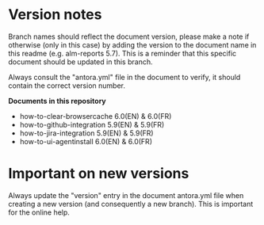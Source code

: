 # Version notes

Branch names should reflect the document version, please make a note if otherwise (only in this case) by adding the version to the document name in this readme (e.g. alm-reports 5.7). This is a reminder that this specific document should be updated in this branch.

Always consult the "antora.yml" file in the document to verify, it should contain the correct version number.

**Documents in this repository**

* how-to-clear-browsercache 6.0(EN) & 6.0(FR)
* how-to-github-integration 5.9(EN) & 5.9(FR)
* how-to-jira-integration 5.9(EN) & 5.9(FR)
* how-to-ui-agentinstall 6.0(EN) & 6.0(FR)


# Important on new versions

Always update the "version" entry in the document antora.yml file when creating a new version (and consequently a new branch). This is important for the online help.
